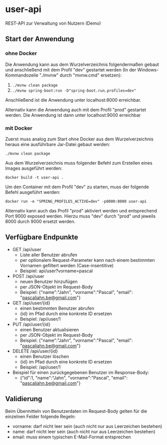 # user-api
REST-API zur Verwaltung von Nutzern (Demo)

## Start der Anwendung

### ohne Docker

Die Anwendung kann aus dem Wurzelverzeichnis folgendermaßen gebaut und anschließend mit dem Profil "dev" gestartet werden
(In der Windows-Kommandozeile "./mvnw" durch "mvnw.cmd" ersetzen):
1. ```./mvnw clean package```
2. ```./mvnw spring-boot:run -D"spring-boot.run.profiles=dev"```

Anschließend ist die Anwendung unter localhost:8000 erreichbar.

Alternativ kann die Anwendung auch mit dem Profil "prod" gestartet werden. Die Anwendung ist dann unter localhost:9000 erreichbar

### mit Docker

Zuerst muss analog zum Start ohne Docker aus dem Wurzelverzeichnis heraus eine ausführbare Jar-Datei gebaut werden:

```./mvnw clean package```

Aus dem Wurzelverzeichnis muss folgender Befehl zum Erstellen eines Images ausgeführt werden:

```docker build -t user-api .```

Um den Container mit dem Profil "dev" zu starten, muss der folgende Befehl ausgeführt werden:

```docker run -e "SPRING_PROFILES_ACTIVE=dev" -p8000:8000 user-api```

Alternativ kann auch das Profil "prod" aktiviert werden und entsprechend Port 9000 exposed werden. Hierzu muss "dev" durch "prod" und jeweils 8000 durch 9000 ersetzt werden.


## Verfügbare Endpunkte
- GET /api/user
  - Liste aller Benutzer abrufen
  - per optionalem Request-Parameter kann nach einem bestimmten Vornamen gefiltert werden (Case-insentitive)
  - Beispiel: api/user?vorname=pascal
- POST /api/user
  - neuen Benutzer hinzufügen
  - per JSON-Objekt im Request-Body
  - Beispiel: {"name":"Jahn", "vorname":"Pascal", "email": "pascaljahn.be@gmail.com"}
- GET /api/user/{id}
  - einen bestimmten Benutzer abrufen
  - {id} im Pfad durch eine konkrete ID ersetzen
  - Beispiel: /api/user/1
- PUT /api/user/{id}
  - einen Benutzer aktualisieren
  - per JSON-Objekt im Request-Body
  - Beispiel: {"name":"Jahn", "vorname":"Pascal", "email": "pascaljahn.be@gmail.com"}
- DELETE /api/user/{id}
  - einen Benutzer löschen
  - {id} im Pfad durch eine konkrete ID ersetzen
  - Beispiel: /api/user/1
- Beispiel für einen zurückgegebenen Benutzer im Response-Body:
  - {"id":1, "name":"Jahn", "vorname":"Pascal", "email": "pascaljahn.be@gmail.com"}


## Validierung
Beim Übermitteln von Benutzerdaten im Request-Body gelten für die einzelnen Felder folgende Regeln:
- vorname: darf nicht leer sein (auch nicht nur aus Leerzeichen bestehen)
- name: darf nicht leer sein (auch nicht nur aus Leerzeichen bestehen)
- email: muss einem typischen E-Mail-Format entsprechen